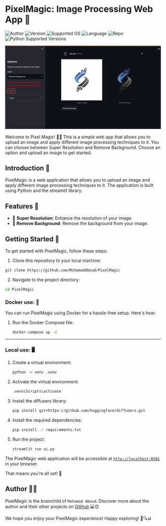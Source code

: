 # PixelMagic: Image Processing Web App 🚀

![Author](https://img.shields.io/badge/Author-Mohamad%20Aboud-purple)
![Version](https://img.shields.io/badge/Version-v%200.0.1-blue)
![Supported OS](https://img.shields.io/badge/platform-windows-lightgrey)
![Language](https://img.shields.io/badge/Language-EN-blue)
![Repo](https://img.shields.io/badge/Github-repo-lightgray)
![Python Supported Versions](https://img.shields.io/badge/python-v3.9.7-yellow)

![Remove Background](./assets/doc/rb.png)


Welcome to Pixel Magic! 🚀🤖 This is a simple web app that allows you to upload an image and apply different image processing techniques to it. You can choose between Super Resolution and Remove Background. Choose an option and upload an image to get started.

## Introduction 📜

PixelMagic is a web application that allows you to upload an image and apply different image processing techniques to it. The application is built using Python and the streamlit library.

## Features 🌟

- 🔄 **Super Resolution**: Enhance the resolution of your image.
- 📸 **Remove Background**: Remove the background from your image.

## Getting Started 🚀

To get started with PixelMagic, follow these steps:

1. Clone this repository to your local machine:

```bash
git clone https://github.com/MohamadAboud/PixelMagic
```

2. Navigate to the project directory:

```bash
cd PixelMagic
```


### Docker use: 🐳

You can run PixelMagic using Docker for a hassle-free setup. Here's how:

1. Run the Docker Compose file:

    ```bash
    docker-compose up -d
    ```

---

### Local use: 🖥️

1. Create a virtual environment:

    ```bash
    python -m venv .venv
    ```

2. Activate the virtual environment:

    ```bash
    .venv\Scripts\activate
    ```

3. Install the diffusers library:

    ```bash
    pip install git+https://github.com/huggingface/diffusers.git
    ```

4. Install the required dependencies:

    ```bash
    pip install -r requirements.txt
    ```

5. Run the project:
    
    ```bash
    streamlit run ui.py
    ```


The PixelMagic web application will be accessible at [`http://localhost:8501`](http://localhost:8501) in your browser.

That means you're all set! 🎉

## Author 🧑‍💻
PixelMagic is the brainchild of `Mohamad Aboud`. Discover more about the author and their other projects on [GitHub](https://github.com/mohamadaboud).💻😊

We hope you enjoy your PixelMagic experience! Happy exploring! 🎉🔍📊
